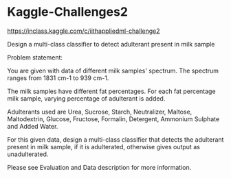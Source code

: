 # Kaggle-Challenges2
https://inclass.kaggle.com/c/iithappliedml-challenge2

Design a multi-class classifier to detect adulterant present in milk sample

Problem statement:

You are given with data of different milk samples' spectrum. The spectrum ranges from 1831 cm-1 to 939 cm-1.

The milk samples have different fat percentages. For each fat percentage milk sample, varying percentage of adulterant is added.

Adulterants used are Urea, Sucrose, Starch, Neutralizer, Maltose, Maltodextrin, Glucose, Fructose, Formalin, Detergent, Ammonium Sulphate and Added Water.

For this given data, design a multi-class classifier that detects the adulterant present in milk sample, if it is adulterated, otherwise gives output as unadulterated.

Please see Evaluation and Data description for more information.

